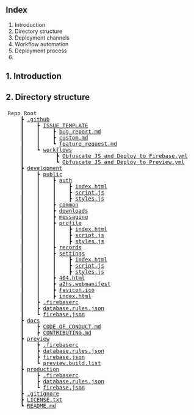 ## Index
1. Introduction
2. Directory structure
3. Deployment channels
4. Workflow automation
5. Deployment process
6. 

## 1. Introduction

## 2. Directory structure
<pre style="
    width: calc(100% - 10px);
    padding: 5px;
    overflow: auto; ">
Repo Root
    &#9507; <a href="#">.github</a>
    &#9475;    &#9507; <a href="#">ISSUE_TEMPLATE</a>
    &#9475;    &#9475;    &#9507; <a href="#">bug_report.md</a>
    &#9475;    &#9475;    &#9507; <a href="#">custom.md</a>
    &#9475;    &#9475;    &#9495; <a href="#">feature_request.md</a>
    &#9475;    &#9495; <a href="#">workflows</a>
    &#9475;          &#9507; <a href="#">Obfuscate JS and Deploy to Firebase.yml</a>
    &#9475;          &#9495; <a href="#">Obfuscate JS and Deploy to Preview.yml</a>
    &#9507; <a href="#">development</a>
    &#9475;    &#9507; <a href="#">public</a>
    &#9475;    &#9475;    &#9507; <a href="#">auth</a>
    &#9475;    &#9475;    &#9475;    &#9507; <a href="#">index.html</a>
    &#9475;    &#9475;    &#9475;    &#9507; <a href="#">script.js</a>
    &#9475;    &#9475;    &#9475;    &#9507; <a href="#">styles.js</a>
    &#9475;    &#9475;    &#9507; <a href="#">common</a>
    &#9475;    &#9475;    &#9507; <a href="#">downloads</a>
    &#9475;    &#9475;    &#9507; <a href="#">messaging</a>
    &#9475;    &#9475;    &#9507; <a href="#">profile</a>
    &#9475;    &#9475;    &#9475;    &#9507; <a href="#">index.html</a>
    &#9475;    &#9475;    &#9475;    &#9507; <a href="#">script.js</a>
    &#9475;    &#9475;    &#9475;    &#9507; <a href="#">styles.js</a>
    &#9475;    &#9475;    &#9507; <a href="#">records</a>
    &#9475;    &#9475;    &#9507; <a href="#">settings</a>
    &#9475;    &#9475;    &#9475;    &#9507; <a href="#">index.html</a>
    &#9475;    &#9475;    &#9475;    &#9507; <a href="#">script.js</a>
    &#9475;    &#9475;    &#9475;    &#9507; <a href="#">styles.js</a>
    &#9475;    &#9475;    &#9507; <a href="#">404.html</a>
    &#9475;    &#9475;    &#9507; <a href="#">a2hs.webmanifest</a>
    &#9475;    &#9475;    &#9507; <a href="#">favicon.ico</a>
    &#9475;    &#9475;    &#9507; <a href="#">index.html</a>
    &#9475;    &#9507; <a href="#">.firebaserc</a>
    &#9475;    &#9507; <a href="#">database.rules.json</a>
    &#9475;    &#9495; <a href="#">firebase.json</a>
    &#9507; <a href="#">docs</a>
    &#9475;    &#9507; <a href="#">CODE_OF_CONDUCT.md</a>
    &#9475;    &#9507; <a href="#">CONTRIBUTING.md</a>
    &#9507; <a href="#">preview</a>
    &#9475;    &#9507; <a href="#">.firebaserc</a>
    &#9475;    &#9507; <a href="#">database.rules.json</a>
    &#9475;    &#9507; <a href="#">firebase.json</a>
    &#9475;    &#9495; <a href="#">preview.build.list</a>
    &#9507; <a href="#">production</a>
    &#9475;    &#9507; <a href="#">.firebaserc</a>
    &#9475;    &#9507; <a href="#">database.rules.json</a>
    &#9475;    &#9495; <a href="#">firebase.json</a>
    &#9507; <a href="#">.gitignore</a>
    &#9507; <a href="#">LICENSE.txt</a>
    &#9495; <a href="#">README.md</a>
</pre>
